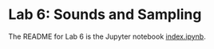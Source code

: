 # Lab 6: Sounds and Sampling  

The README for Lab 6 is the Jupyter notebook [index.ipynb](index.ipynb).
